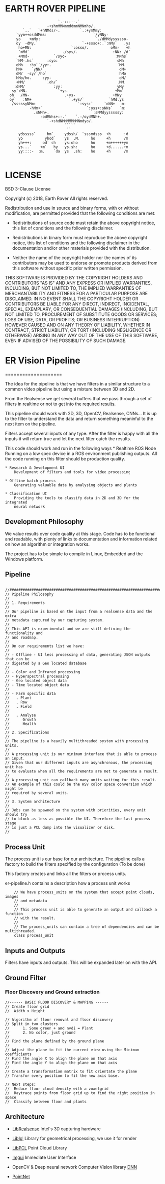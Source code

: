 EARTH ROVER PIPELINE
====================

```
                        `.-:::--.`                         
                   -+shmMMNmmddmmNMNmho/.                   
        `..`   `+hNMds/-.         `.:+ymMmy:                
     `yyo++osddMms:                     `/yNNy-             
     yo    +mMy:                         `./dMMdyssssso-    
     oy  -dMy.                     `-+ssso+:.`:mMy`   .ys   
      ho+MN:                  `:osso/.          oMm-   +h   
      `mMd`               ./sys/.                :NN: /d`   
      +Mmd-           `/syo-                      :MNhs`    
     `NM-.hs`      :syo:                           sMh      
     oMh   :ho``/yy+.                              `MM.     
     hM+    `yNN/`                                  dM+     
     dM/  -sy/`/ho`                                 hMo     
     hMo/ho.     :yy-                               dM/     
     +MM/          .oh/`                           .MM.     
    :dNM/             :yy:                         yMy      
   sy`:MN.              `+ys-                     +Mm`      
  oh   /MN-                .+ys-                 +MNy       
  oy`   :NM+                  .+ys/`           `hMd.ys      
   /sssssyNMm:                   `:sys:`     `oNN+   m-     
           -hMm+`                    `:oss+:sNNs`   `m:     
             .sNMh+.                   `:sNMdyysssssy:      
                -odMNhs+:-.`    `.-/oydMNh+.                
                   `-+shdNMMMMMMMNmdyo/.                    
                           `````                            
                            ``                              
      ydsssss`     hm`     ydssh/  `sssmdsss  +h      :d    
      yo          yhod`    ys  .M.     ho     +h      /m    
      yh+++:     od` sh    ys:oho      ho     +m++++++ym    
      ys...`    +m`   hy   ys.sh:      ho     +d......+m    
      yy::::-  :m.    `do  ys  .sh:    ho     +h      /m    
                                                            
```

LICENSE
===================

BSD 3-Clause License

Copyright (c) 2018, Earth Rover 
All rights reserved.

Redistribution and use in source and binary forms, with or without
modification, are permitted provided that the following conditions are met:

* Redistributions of source code must retain the above copyright notice, this
  list of conditions and the following disclaimer.

* Redistributions in binary form must reproduce the above copyright notice,
  this list of conditions and the following disclaimer in the documentation
  and/or other materials provided with the distribution.

* Neither the name of the copyright holder nor the names of its
  contributors may be used to endorse or promote products derived from
  this software without specific prior written permission.

THIS SOFTWARE IS PROVIDED BY THE COPYRIGHT HOLDERS AND CONTRIBUTORS "AS IS"
AND ANY EXPRESS OR IMPLIED WARRANTIES, INCLUDING, BUT NOT LIMITED TO, THE
IMPLIED WARRANTIES OF MERCHANTABILITY AND FITNESS FOR A PARTICULAR PURPOSE ARE
DISCLAIMED. IN NO EVENT SHALL THE COPYRIGHT HOLDER OR CONTRIBUTORS BE LIABLE
FOR ANY DIRECT, INDIRECT, INCIDENTAL, SPECIAL, EXEMPLARY, OR CONSEQUENTIAL
DAMAGES (INCLUDING, BUT NOT LIMITED TO, PROCUREMENT OF SUBSTITUTE GOODS OR
SERVICES; LOSS OF USE, DATA, OR PROFITS; OR BUSINESS INTERRUPTION) HOWEVER
CAUSED AND ON ANY THEORY OF LIABILITY, WHETHER IN CONTRACT, STRICT LIABILITY,
OR TORT (INCLUDING NEGLIGENCE OR OTHERWISE) ARISING IN ANY WAY OUT OF THE USE
OF THIS SOFTWARE, EVEN IF ADVISED OF THE POSSIBILITY OF SUCH DAMAGE.

# ER Vision Pipeline
====================

The idea for the pipeline is that we have filters in a similar structure to 
a common video pipeline but using a mixture between 3D and 2D.

From the Realsense we get several buffers that we pass through a set of 
filters in realtime or not to get into the required results. 

This pipeline should work with 2D, 3D, OpenCV, Realsense, CNNs... 
It is up to the filter to understand the data and return something meaninful 
to the next item on the pipeline.

Filters accept several inputs of any type. After the filter is happy
with all the inputs it will return true and let the next filter catch the results.

This code should work and run in the following ways
	* Realtime ROS Node 
		Running on a low spec device in a ROS environment publishing outputs.
		All the code running on this filter should be production quality.

	* Research & Development UI
		Development of filters and tools for video processing

	* Offline batch process
		Generating valuable data by analysing objects and plants

	* Classification UI
		Providing the tools to classify data in 2D and 3D for the integrated 
		neural network

## Development Philosophy

We value results over code quality at this stage. 
Code has to be functional and readable, with plenty of links to documentation
and information related on how an algorithm or integration works.

The project has to be simple to compile in Linux, Embedded and the Windows platform.

## Pipeline

```

//#############################################################################
// Pipeline Philosophy
//
// 1. Requirements
//
// Our pipeline is based on the input from a realsense data and the extra
// metadata captured by our capturing system.
//
// This API is experimental and we are still defining the functionality and
// and roadmap.
//
// On our requirements list we have:
//
// - Offline - UI less processing of data, generating JSON outputs that can be
// digested by a Geo located database
//
// - Color and Infrared processing
// - Hyperspectral processing
// - Geo located object data
// - Time located object data
//
// - Farm specific data
//	 . Plant
//	 . Row
//   . Field
//
//	 . Analyse
//		Growth
//		Health
//
// 2. Specifications
//
// The pipeline is a heavily multithreaded system with processing units.
//
// A processing unit is our minimum interface that is able to process an input.
// Given that our different inputs are asynchronous, the processing unit has
// to evaluate when all the requirements are met to generate a result.
//
// A processing unit can callback many units waiting for this result.
// An example of this could be the HSV color space conversion which might be
// required by several units.
//
// 3. System architecture
//
// Jobs can be spawned on the system with priorities, every unit should try
// to block as less as possible the UI. Therefore the last process stage
// is just a PCL dump into the visualizer or disk.
//

```

## Process Unit

The process unit is our base for our architecture. 
The pipeline calls a factory to build the filters specified by the configuration (To be done)

This factory creates and links all the filters or process units.

er-pipeline.h contains a description how a process unit works

```
	// We have process_units on the system that accept point clouds, images
	// and metadata
	//
	// This process unit is able to generate an output and callback a function
	// with the result.
	//
	// The process_units can contain a tree of dependencies and can be multithreaded.
	class process_unit
```

## Inputs and Outputs

Filters have inputs and outputs. This will be expanded later on with the API.

## Ground Filter

### Floor Discovery and Ground extraction

```
//------ BASIC FLOOR DISCOVERY & MAPPING ------
// Create floor grid
//  Width x Height

// Algorithm of floor removal and floor discovery
// Split in two clusters
//		1. Some green + and nvdi = Plant
//		2. No color, just ground
//
// Find the plane defined by the ground plane
//
// Adjust the plane to fit the current view using the Minimun coefficients
// Find the angle X to align the plane on that axis
// Find the angle Y to align the plane on that axis
//
// Create a transformation matrix to fit orientate the plane
// Transfor every position to fit the new axis base.

// Next steps:
//	Reduce floor cloud density with a voxelgrid
//  Raytrace points from floor grid up to find the right position in space
//  Classify between floor and plants

```

## Architecture

* [LibRealsense](https://github.com/IntelRealSense/librealsense)
	Intel's 3D capturing hardware

* [LibIgl](http://libigl.github.io)
	Library for geometrical processing, we use it for render 

* [LibPCL](http://pointclouds.org/)
	Point Cloud Library 

* [Imgui](https://github.com/ocornut/imgui)
	Immediate User Interface 

* OpenCV & Deep neural network
	Computer Vision library
	[DNN](https://github.com/IntelRealSense/librealsense/tree/master/wrappers/opencv/dnn)	

* [PointNet](https://arxiv.org/abs/1612.00593)